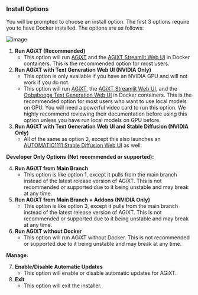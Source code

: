 ### Install Options
You will be prompted to choose an install option.  The first 3 options require you to have Docker installed. The options are as follows:

![image](https://github.com/Josh-XT/AGiXT/assets/102809327/944c9600-d67f-45da-ac1e-715e4c9d3912)

1. **Run AGiXT (Recommended)**
    - This option will run [AGiXT](https://github.com/Josh-XT/AGiXT) and the [AGiXT Streamlit Web UI](https://github.com/AGiXT/streamlit) in Docker containers.  This is the recommended option for most users.
2. **Run AGiXT with Text Generation Web UI (NVIDIA Only)**
    - This option is only available if you have an NVIDIA GPU and will not work if you do not.
    - This option will run [AGiXT](https://github.com/Josh-XT/AGiXT), the [AGiXT Streamlit Web UI](https://github.com/AGiXT/streamlit), and the [Oobabooga Text Generation Web UI](https://github.com/oobabooga/text-generation-webui) in Docker containers. This is the recommended option for most users who want to use local models on GPU. You will need a powerful video card to run this option. We highly recommend reviewing their documentation before using this option unless you have run local models on GPU before.
3. **Run AGiXT with Text Generation Web UI and Stable Diffusion (NVIDIA Only)**
   - All of the same as option 2, except this also launches an [AUTOMATIC1111 Stable Diffusion Web UI](https://github.com/AUTOMATIC1111/stable-diffusion-webui) as well.

**Developer Only Options (Not recommended or supported):**

4. **Run AGiXT from Main Branch**
    - This option is like option 1, except it pulls from the main branch instead of the latest release version of AGiXT. This is not recommended or supported due to it being unstable and may break at any time.
5. **Run AGiXT from Main Branch + Addons (NVIDIA Only)**
    - This option is like option 3, except it pulls from the main branch instead of the latest release version of AGiXT. This is not recommended or supported due to it being unstable and may break at any time.
6. **Run AGiXT without Docker**
    - This option will run AGiXT without Docker. This is not recommended or supported due to it being unstable and may break at any time.

**Manage:**

7. **Enable/Disable Automatic Updates**
    - This option will enable or disable automatic updates for AGiXT.
8. **Exit**
    - This option will exit the installer.

